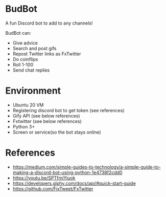 # BudBot
A fun Discord bot to add to any channels!

BudBot can:
* Give advice
* Search and post gifs
* Repost Twitter links as FxTwitter
* Do coinflips
* Roll 1-100
* Send chat replies

# Environment
* Ubuntu 20 VM
* Registering discord bot to get token (see references)
* Gify API (see below references)
* Fxtwitter (see below references)
* Python 3+
* Screen or service(so the bot stays online)

# References
* https://medium.com/simple-guides-to-technology/a-simple-guide-to-making-a-discord-bot-using-python-1e4738f2cdd0
* https://youtu.be/SPTfmiYiuok
* https://developers.giphy.com/docs/api/#quick-start-guide
* https://github.com/FixTweet/FxTwitter
